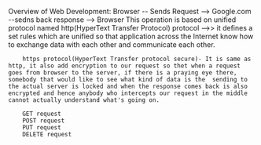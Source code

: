 Overview of Web Development:
        Browser -- Sends Request --> Google.com --sedns back response --> Browser
        This operation is based on unified protocol named http(HyperText Transfer Protocol) protocol -->> it defines a set rules which are unified so that application across the Internet know how to exchange data with each other and communicate each other.

        https protocol(HyperText Transfer protocol secure)- It is same as http, it also add encryption to our request so thet when a request goes from browser to the server, if there is a praying eye there, somebody that would like to see what kind of data is the  sending to the actual server is locked and when the response comes back is also encrypted and hence anybody who intercepts our request in the middle cannot actually understand what's going on.

        GET request
        POST request
        PUT request
        DELETE request
